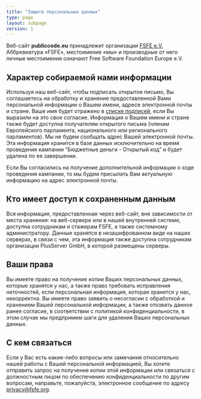 ```yaml
---
title: "Защита персональных данных"
type: page
layout: subpage
version: 1
---
```


Веб-сайт **publiccode.eu** принадлежит организации
[FSFE e.V.](https://fsfe.org/about/legal/imprint.html)
Аббревиатура «FSFE», местоимение «мы» и производные от него личные местоимения означают Free Software Foundation Europe e.V.

## Характер собираемой нами информации

Используя наш веб-сайт, чтобы подписать открытое письмо, Вы соглашаетесь на обработку и хранение предоставленной Вами персональной информации о Вашем имени, адресе электронной почты и стране.
Ваше имя будет отражено в [списке подписей](/openletter/all-signatures), если Вы выразили на это свое согласие. Информация о Вашем имени и стране также будет доступна получателям открытого письма (членам Европейского парламента, национального или регионального парламентов). Мы не будем сообщать адрес Вашей электронной почты. Эта информация хранится в базе данных исключительно на время проведения кампании “Бюджетные деньги - Открытый код” и  будет удалена по ее завершении.

Если Вы согласились на получение дополнительной информации о ходе проведения кампании, то мы будем присылать Вам актуальную информацию на адрес электронной почты.

## Кто имеет доступ к сохраненным данным

Вся информация, предоставленная через веб-сайт, вне зависимости от места хранения: на веб-сервере или в нашей внутренней системе,  доступна сотрудникам и стажерам FSFE, а также cистемному администратору. Данные хранятся в незашифрованном виде
на наших серверах, в связи с чем, эта информация также доступна сотрудникам организации PlusServer GmbH, в которой размещены серверы.

## Ваши права

Вы имеете право на получение копии Ваших персональных данных, которые хранятся у нас, а также право требовать исправления неточностей, если персональная информация, которая хранится у нас, некорректна.
Вы имеете право заявить о несогласии с обработкой и хранением Вашей персональной информации, а также отозвать данное ранее согласие, в соответствии с политикой конфиденциальности, в этом случае мы предпримем шаги для удаления Ваших персональных данных. 

## С кем связаться

Если у Вас есть какие-либо вопросы или замечания относительно нашей работы с Вашей персональной информацией, Вы хотите отправить запрос на получение копии этой информации или связаться с должностным лицом по обеспечению конфиденциальности по другим вопросам, направьте, пожалуйста, электронное сообщение по адресу [privacy@fsfe.org](mailto:privacy@fsfe.org).
